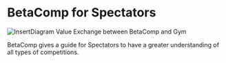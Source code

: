 # BetaComp for Spectators

![InsertDiagram]() Value Exchange between BetaComp and Gym

BetaComp gives a guide for Spectators to have a greater understanding of all types of competitions. 
